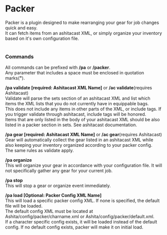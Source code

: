 # Packer
Packer is a plugin designed to make rearranging your gear for job changes quick and easy.<br>
It can fetch items from an ashitacast XML, or simply organize your inventory based on it's own configuration file.<br>
<br>
### Commands
All commands can be prefixed with **/pa** or **/packer**.<br>
Any parameter that includes a space must be enclosed in quotation marks(**"**).

**/pa validate [required: Ashitacast XML Name]** or **/ac validate**(requires Ashitacast)<br>
Validate will parse the sets section of an ashitacast XML and list which items the XML lists that you do not currently have in equippable bags.<br>
This does not include any items in other parts of the XML, or include tags.  If you trigger validate through ashitacast, include tags will be honored.<br>
Items that are only listed in the body of your ashitacast XML should be also listed in a packer section in sets.  See ashitacast documentation.<br>

**/pa gear [required: Ashitacast XML Name]** or **/ac gear**(requires Ashitacast)<br>
Gear will automatically collect the gear listed in an ashitacast XML while also keeping your inventory organized according to your packer config.<br>
The same rules as validate apply.

**/pa organize**<br>
This will organize your gear in accordance with your configuration file.  It will not specifically gather any gear for your current job.<br>

**/pa stop**<br>
This will stop a gear or organize event immediately.

**/pa load [Optional: Packer Config XML Name]**<br>
This will load a specific packer config XML.  If none is specified, the default file will be loaded.<br>
The default config XML must be located at Ashita/config/packer/charname.xml or Ashita/config/packer/default.xml.<br>
If a character specific config exists, it will be loaded instead of the default config.  If no default config exists, packer will make it on initial load.